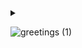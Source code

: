 <details close>
<summary>
  
![greetings (1)](https://user-images.githubusercontent.com/109401839/212478916-224c7588-ae9d-41bf-ad0f-228ab2e0d110.gif)

</summary>
<h3>I'm Daja, an aspiring Cloud Engineer :cloud:<h3>

<h2>:computer:Information Technology Projects:</h2>
  
  <b>osTicket (Help Desk Ticketing System)</b>
  - [osTicket: Prerequisites and Installation](https://github.com/dajat/osticket-prereqs)
  - [osTicket: Post-Installation Configuration](https://github.com/dajat/post-install-config)
  - [osTicket: Ticket Lifecycle Examples](https://github.com/dajat/ticket-lifecycle)

  <b>Microsoft Azure</b>
  - [Configuring Active Directory within Azure Virtual Machines](https://github.com/dajat/configure-ad)
  - [Understanding DNS in Domain Controller](https://github.com/dajat/DNS-Azure)
  - [Network File Shares and Permissions](https://github.com/dajat/network-file-share)
  - [Windows Server Updates](https://github.com/dajat/ws-updates)
  - [Group Policy Management](https://github.com/dajat/gp-policy)
  - [Network Security Groups (NSGs) and Inspecting Network Protocols](https://github.com/dajat/nsg-protocols)
  - [Virtual Private Networks](https://github.com/dajat/vpn-discover)
  
  <b>Virtualization</b>
  - [Installing Hyper-V](https://github.com/dajat/hyper-v)
  - [Installing VMware](https://github.com/dajat/vm-ware)

